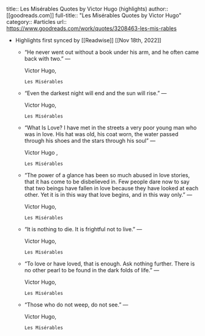title:: Les Misérables Quotes by Victor Hugo (highlights)
author:: [[goodreads.com]]
full-title:: "Les Misérables Quotes by Victor Hugo"
category:: #articles
url:: https://www.goodreads.com/work/quotes/3208463-les-mis-rables

- Highlights first synced by [[Readwise]] [[Nov 18th, 2022]]
	- “He never went out without a book under his arm, and he often came back with two.”
	    ―
	  
	    Victor Hugo,
	  
	    
	      Les Misérables
	- “Even the darkest night will end and the sun will rise.”
	    ―
	  
	    Victor Hugo,
	  
	    
	      Les Misérables
	- “What Is Love? I have met in the streets a very poor young man who was in love. His hat was old, his coat worn, the water passed through his shoes and the stars through his soul”
	    ―
	  
	    Victor Hugo ,
	  
	    
	      Les Misérables
	- “The power of a glance has been so much abused in love stories, that it has come to be disbelieved in. Few people dare now to say that two beings have fallen in love because they have looked at each other. Yet it is in this way that love begins, and in this way only.”
	    ―
	  
	    Victor Hugo,
	  
	    
	      Les Misérables
	- “It is nothing to die. It is frightful not to live.”
	    ―
	  
	    Victor Hugo,
	  
	    
	      Les Misérables
	- “To love or have loved, that is enough. Ask nothing further. There is no other pearl to be found in the dark folds of life.”
	    ―
	  
	    Victor Hugo,
	  
	    
	      Les Misérables
	- “Those who do not weep, do not see.”
	    ―
	  
	    Victor Hugo,
	  
	    
	      Les Misérables